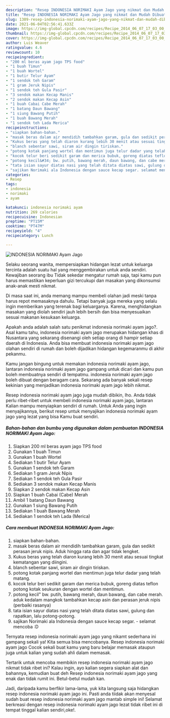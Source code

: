 ```yaml
---
description: "Resep INDONESIA NORIMAKI Ayam Jago yang nikmat dan Mudah Dibuat"
title: "Resep INDONESIA NORIMAKI Ayam Jago yang nikmat dan Mudah Dibuat"
slug: 1309-resep-indonesia-norimaki-ayam-jago-yang-nikmat-dan-mudah-dibuat
date: 2021-06-04T02:56:41.633Z
image: https://img-global.cpcdn.com/recipes/Recipe_2014_06_07_17_03_00_130_b3d1de_original_20130925_125101/680x482cq70/indonesia-norimaki-ayam-jago-foto-resep-utama.jpg
thumbnail: https://img-global.cpcdn.com/recipes/Recipe_2014_06_07_17_03_00_130_b3d1de_original_20130925_125101/680x482cq70/indonesia-norimaki-ayam-jago-foto-resep-utama.jpg
cover: https://img-global.cpcdn.com/recipes/Recipe_2014_06_07_17_03_00_130_b3d1de_original_20130925_125101/680x482cq70/indonesia-norimaki-ayam-jago-foto-resep-utama.jpg
author: Luis Weaver
ratingvalue: 4.6
reviewcount: 10
recipeingredient:
- "200 ml beras ayam jago TPS food"
- "1 buah Timun"
- "1 buah Wortel"
- "1 butir Telur Ayam"
- "1 sendok teh Garam"
- "1 gram Jeruk Nipis"
- "1 sendok teh Gula Pasir"
- "3 sendok makan Kecap Manis"
- "2 sendok makan Kecap Asin"
- "1 buah Cabai Cabe Merah"
- "1 batang Daun Bawang"
- "1 siung Bawang Putih"
- "1 buah Bawang Merah"
- "1 sendok teh Lada Merica"
recipeinstructions:
- "siapkan bahan-bahan."
- "masak beras dalam air mendidih tambahkan garam, gula dan sedikit perasan jeruk nipis. Aduk hingga rata dan agar tidak lengket."
- "Kukus beras yang telah diaron kurang lebih 30 menit atau sesuai tingkat kematangan yang diingini."
- "blanch sebentar sawi, siram air dingin tiriskan."
- "potong kotak panjang wortel dan mentimun juga telur dadar yang telah matang."
- "kocok telur beri sedikit garam dan merica bubuk, goreng diatas teflon potong kotak seukuran dengan wortel dan mentimun."
- "potong kecil&#34; bw. putih, bawang merah, daun bawang, dan cabe merah. aduk kedalam mangkok tambahkan kecap asin dan perasan jeruk nipis (perbaiki rasanya)"
- "tata isian sayur diatas nasi yang telah ditata diatas sawi, gulung dan rapatkan, lalu potong-potong."
- "sajikan Norimaki ala Indonesia dengan sauce kecap segar. selamat mencoba :D"
categories:
- Resep
tags:
- indonesia
- norimaki
- ayam

katakunci: indonesia norimaki ayam 
nutrition: 269 calories
recipecuisine: Indonesian
preptime: "PT15M"
cooktime: "PT47M"
recipeyield: "4"
recipecategory: Lunch

---
```



![INDONESIA NORIMAKI Ayam Jago](https://img-global.cpcdn.com/recipes/Recipe_2014_06_07_17_03_00_130_b3d1de_original_20130925_125101/680x482cq70/indonesia-norimaki-ayam-jago-foto-resep-utama.jpg)

Selaku seorang wanita, mempersiapkan hidangan lezat untuk keluarga tercinta adalah suatu hal yang menggembirakan untuk anda sendiri. Kewajiban seorang ibu Tidak sekedar mengatur rumah saja, tapi kamu pun harus memastikan keperluan gizi tercukupi dan masakan yang dikonsumsi anak-anak mesti nikmat.

Di masa  saat ini, anda memang mampu membeli olahan jadi meski tanpa harus repot memasaknya dahulu. Tetapi banyak juga mereka yang selalu ingin memberikan yang terenak bagi keluarganya. Karena, menghidangkan masakan yang diolah sendiri jauh lebih bersih dan bisa menyesuaikan sesuai makanan kesukaan keluarga. 



Apakah anda adalah salah satu penikmat indonesia norimaki ayam jago?. Asal kamu tahu, indonesia norimaki ayam jago merupakan hidangan khas di Nusantara yang sekarang disenangi oleh setiap orang di hampir setiap daerah di Indonesia. Anda bisa membuat indonesia norimaki ayam jago olahan sendiri di rumah dan boleh dijadikan hidangan kegemaranmu di akhir pekanmu.

Kamu jangan bingung untuk memakan indonesia norimaki ayam jago, lantaran indonesia norimaki ayam jago gampang untuk dicari dan kamu pun boleh membuatnya sendiri di tempatmu. indonesia norimaki ayam jago boleh dibuat dengan beragam cara. Sekarang ada banyak sekali resep kekinian yang menjadikan indonesia norimaki ayam jago lebih nikmat.

Resep indonesia norimaki ayam jago juga mudah dibikin, lho. Anda tidak perlu ribet-ribet untuk membeli indonesia norimaki ayam jago, lantaran Kalian mampu menyiapkan sendiri di rumah. Untuk Anda yang ingin menyajikannya, berikut resep untuk menyajikan indonesia norimaki ayam jago yang lezat yang bisa Kamu buat sendiri.

<!--inarticleads1-->

##### Bahan-bahan dan bumbu yang digunakan dalam pembuatan INDONESIA NORIMAKI Ayam Jago:

1. Siapkan 200 ml beras ayam jago TPS food
1. Gunakan 1 buah Timun
1. Gunakan 1 buah Wortel
1. Sediakan 1 butir Telur Ayam
1. Gunakan 1 sendok teh Garam
1. Sediakan 1 gram Jeruk Nipis
1. Sediakan 1 sendok teh Gula Pasir
1. Sediakan 3 sendok makan Kecap Manis
1. Siapkan 2 sendok makan Kecap Asin
1. Siapkan 1 buah Cabai (Cabe) Merah
1. Ambil 1 batang Daun Bawang
1. Gunakan 1 siung Bawang Putih
1. Sediakan 1 buah Bawang Merah
1. Sediakan 1 sendok teh Lada (Merica)




<!--inarticleads2-->

##### Cara membuat INDONESIA NORIMAKI Ayam Jago:

1. siapkan bahan-bahan.
1. masak beras dalam air mendidih tambahkan garam, gula dan sedikit perasan jeruk nipis. Aduk hingga rata dan agar tidak lengket.
1. Kukus beras yang telah diaron kurang lebih 30 menit atau sesuai tingkat kematangan yang diingini.
1. blanch sebentar sawi, siram air dingin tiriskan.
1. potong kotak panjang wortel dan mentimun juga telur dadar yang telah matang.
1. kocok telur beri sedikit garam dan merica bubuk, goreng diatas teflon potong kotak seukuran dengan wortel dan mentimun.
1. potong kecil&#34; bw. putih, bawang merah, daun bawang, dan cabe merah. aduk kedalam mangkok tambahkan kecap asin dan perasan jeruk nipis (perbaiki rasanya)
1. tata isian sayur diatas nasi yang telah ditata diatas sawi, gulung dan rapatkan, lalu potong-potong.
1. sajikan Norimaki ala Indonesia dengan sauce kecap segar. - selamat mencoba :D




Ternyata resep indonesia norimaki ayam jago yang nikamt sederhana ini gampang sekali ya! Kita semua bisa mencobanya. Resep indonesia norimaki ayam jago Cocok sekali buat kamu yang baru belajar memasak ataupun juga untuk kalian yang sudah ahli dalam memasak.

Tertarik untuk mencoba membikin resep indonesia norimaki ayam jago nikmat tidak ribet ini? Kalau ingin, ayo kalian segera siapkan alat dan bahannya, kemudian buat deh Resep indonesia norimaki ayam jago yang enak dan tidak rumit ini. Betul-betul mudah kan. 

Jadi, daripada kamu berfikir lama-lama, yuk kita langsung saja hidangkan resep indonesia norimaki ayam jago ini. Pasti anda tiidak akan menyesal sudah buat resep indonesia norimaki ayam jago mantab simple ini! Selamat berkreasi dengan resep indonesia norimaki ayam jago lezat tidak ribet ini di tempat tinggal kalian sendiri,oke!.

